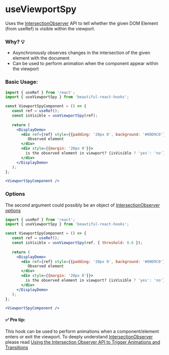 # useViewportSpy

Uses the [IntersectionObserver](https://developer.mozilla.org/en-US/docs/Web/API/IntersectionObserver) API to tell 
whether the given DOM Element (from useRef) is visible within the viewport.

### Why? 💡

- Asynchronously observes changes in the intersection of the given element with the document
- Can be used to perform animation when the component appear within the viewport

### Basic Usage:

```jsx harmony
import { useRef } from 'react'; 
import { useViewportSpy } from 'beautiful-react-hooks'; 

const ViewportSpyComponent = () => {
   const ref = useRef();
   const isVisible = useViewportSpy(ref);
      
   return (
     <DisplayDemo>
       <div ref={ref} style={{padding: '20px 0', background: '#00D9C0'}}>
          Observed element
       </div>
       <div style={{margin: '20px 0'}}>
         is the observed element in viewport? {isVisible ? 'yes': 'no'}
       </div>
     </DisplayDemo>
   );
};

<ViewportSpyComponent />
```

### Options

The second argument could possibly be an object of [IntersectionObserver options](https://developer.mozilla.org/en-US/docs/Web/API/IntersectionObserver/IntersectionObserver)

```jsx harmony
import { useRef } from 'react'; 
import { useViewportSpy } from 'beautiful-react-hooks'; 

const ViewportSpyComponent = () => {
   const ref = useRef();
   const isVisible = useViewportSpy(ref, { threshold: 0.6 });
      
   return (
     <DisplayDemo>
       <div ref={ref} style={{padding: '20px 0', background: '#00D9C0'}}>
          Observed element
       </div>
       <div style={{margin: '20px 0'}}>
         is the observed element in viewport? {isVisible ? 'yes': 'no'}
       </div>
     </DisplayDemo>
   );
};

<ViewportSpyComponent />
```

#### ✅ Pro tip:

This hook can be used to perform animations when a component/element enters or exit the viewport.
To deeply understand [IntersectionObserver](https://developer.mozilla.org/en-US/docs/Web/API/IntersectionObserver) 
please read [Using the Intersection Observer API to Trigger Animations and Transitions](https://alligator.io/js/intersection-observer)
